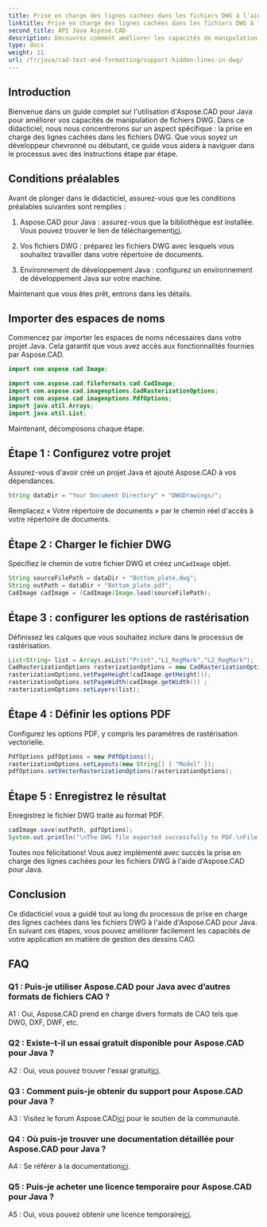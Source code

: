 ```yaml
---
title: Prise en charge des lignes cachées dans les fichiers DWG à l'aide d'Aspose.CAD pour Java
linktitle: Prise en charge des lignes cachées dans les fichiers DWG à l'aide de Java
second_title: API Java Aspose.CAD
description: Découvrez comment améliorer les capacités de manipulation de fichiers DWG de votre application Java à l'aide d'Aspose.CAD. Suivez notre guide étape par étape pour la prise en charge des lignes cachées. Améliorez facilement la gestion de vos dessins CAO.
type: docs
weight: 11
url: /fr/java/cad-text-and-formatting/support-hidden-lines-in-dwg/
---
```

## Introduction

Bienvenue dans un guide complet sur l'utilisation d'Aspose.CAD pour Java pour améliorer vos capacités de manipulation de fichiers DWG. Dans ce didacticiel, nous nous concentrerons sur un aspect spécifique : la prise en charge des lignes cachées dans les fichiers DWG. Que vous soyez un développeur chevronné ou débutant, ce guide vous aidera à naviguer dans le processus avec des instructions étape par étape.

## Conditions préalables

Avant de plonger dans le didacticiel, assurez-vous que les conditions préalables suivantes sont remplies :

1.  Aspose.CAD pour Java : assurez-vous que la bibliothèque est installée. Vous pouvez trouver le lien de téléchargement[ici](https://releases.aspose.com/cad/java/).

2. Vos fichiers DWG : préparez les fichiers DWG avec lesquels vous souhaitez travailler dans votre répertoire de documents.

3. Environnement de développement Java : configurez un environnement de développement Java sur votre machine.

Maintenant que vous êtes prêt, entrons dans les détails.

## Importer des espaces de noms

Commencez par importer les espaces de noms nécessaires dans votre projet Java. Cela garantit que vous avez accès aux fonctionnalités fournies par Aspose.CAD.

```java
import com.aspose.cad.Image;

import com.aspose.cad.fileformats.cad.CadImage;
import com.aspose.cad.imageoptions.CadRasterizationOptions;
import com.aspose.cad.imageoptions.PdfOptions;
import java.util.Arrays;
import java.util.List;
```

Maintenant, décomposons chaque étape.

## Étape 1 : Configurez votre projet

Assurez-vous d'avoir créé un projet Java et ajouté Aspose.CAD à vos dépendances.

```java
String dataDir = "Your Document Directory" + "DWGDrawings/";
```

Remplacez « Votre répertoire de documents » par le chemin réel d'accès à votre répertoire de documents.

## Étape 2 : Charger le fichier DWG

 Spécifiez le chemin de votre fichier DWG et créez un`CadImage` objet.

```java
String sourceFilePath = dataDir + "Bottom_plate.dwg";
String outPath = dataDir + "Bottom_plate.pdf";
CadImage cadImage = (CadImage)Image.load(sourceFilePath);
```

## Étape 3 : configurer les options de rastérisation

Définissez les calques que vous souhaitez inclure dans le processus de rastérisation.

```java
List<String> list = Arrays.asList("Print","L1_RegMark","L2_RegMark");
CadRasterizationOptions rasterizationOptions = new CadRasterizationOptions();
rasterizationOptions.setPageHeight(cadImage.getHeight());
rasterizationOptions.setPageWidth(cadImage.getWidth()) ;
rasterizationOptions.setLayers(list);
```

## Étape 4 : Définir les options PDF

Configurez les options PDF, y compris les paramètres de rastérisation vectorielle.

```java
PdfOptions pdfOptions = new PdfOptions();
rasterizationOptions.setLayouts(new String[] { "Model" });
pdfOptions.setVectorRasterizationOptions(rasterizationOptions);
```

## Étape 5 : Enregistrez le résultat

Enregistrez le fichier DWG traité au format PDF.

```java
cadImage.save(outPath, pdfOptions);
System.out.println("\nThe DWG file exported successfully to PDF.\nFile saved at " + dataDir);
```

Toutes nos félicitations! Vous avez implémenté avec succès la prise en charge des lignes cachées pour les fichiers DWG à l'aide d'Aspose.CAD pour Java.

## Conclusion

Ce didacticiel vous a guidé tout au long du processus de prise en charge des lignes cachées dans les fichiers DWG à l'aide d'Aspose.CAD pour Java. En suivant ces étapes, vous pouvez améliorer facilement les capacités de votre application en matière de gestion des dessins CAO.

## FAQ

### Q1 : Puis-je utiliser Aspose.CAD pour Java avec d’autres formats de fichiers CAO ?

A1 : Oui, Aspose.CAD prend en charge divers formats de CAO tels que DWG, DXF, DWF, etc.

### Q2 : Existe-t-il un essai gratuit disponible pour Aspose.CAD pour Java ?

 A2 : Oui, vous pouvez trouver l'essai gratuit[ici](https://releases.aspose.com/).

### Q3 : Comment puis-je obtenir du support pour Aspose.CAD pour Java ?

 A3 : Visitez le forum Aspose.CAD[ici](https://forum.aspose.com/c/cad/19) pour le soutien de la communauté.

### Q4 : Où puis-je trouver une documentation détaillée pour Aspose.CAD pour Java ?

 A4 : Se référer à la documentation[ici](https://reference.aspose.com/cad/java/).

### Q5 : Puis-je acheter une licence temporaire pour Aspose.CAD pour Java ?

 A5 : Oui, vous pouvez obtenir une licence temporaire[ici](https://purchase.aspose.com/temporary-license/).

